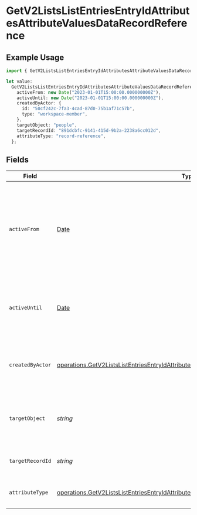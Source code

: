 # GetV2ListsListEntriesEntryIdAttributesAttributeValuesDataRecordReference

## Example Usage

```typescript
import { GetV2ListsListEntriesEntryIdAttributesAttributeValuesDataRecordReference } from "attio-js/models/operations/getv2listslistentriesentryidattributesattributevalues.js";

let value:
  GetV2ListsListEntriesEntryIdAttributesAttributeValuesDataRecordReference = {
    activeFrom: new Date("2023-01-01T15:00:00.000000000Z"),
    activeUntil: new Date("2023-01-01T15:00:00.000000000Z"),
    createdByActor: {
      id: "50cf242c-7fa3-4cad-87d0-75b1af71c57b",
      type: "workspace-member",
    },
    targetObject: "people",
    targetRecordId: "891dcbfc-9141-415d-9b2a-2238a6cc012d",
    attributeType: "record-reference",
  };
```

## Fields

| Field                                                                                                                                                                                                        | Type                                                                                                                                                                                                         | Required                                                                                                                                                                                                     | Description                                                                                                                                                                                                  | Example                                                                                                                                                                                                      |
| ------------------------------------------------------------------------------------------------------------------------------------------------------------------------------------------------------------ | ------------------------------------------------------------------------------------------------------------------------------------------------------------------------------------------------------------ | ------------------------------------------------------------------------------------------------------------------------------------------------------------------------------------------------------------ | ------------------------------------------------------------------------------------------------------------------------------------------------------------------------------------------------------------ | ------------------------------------------------------------------------------------------------------------------------------------------------------------------------------------------------------------ |
| `activeFrom`                                                                                                                                                                                                 | [Date](https://developer.mozilla.org/en-US/docs/Web/JavaScript/Reference/Global_Objects/Date)                                                                                                                | :heavy_check_mark:                                                                                                                                                                                           | The point in time at which this value was made "active". `active_from` can be considered roughly analogous to `created_at`.                                                                                  | 2023-01-01T15:00:00.000000000Z                                                                                                                                                                               |
| `activeUntil`                                                                                                                                                                                                | [Date](https://developer.mozilla.org/en-US/docs/Web/JavaScript/Reference/Global_Objects/Date)                                                                                                                | :heavy_check_mark:                                                                                                                                                                                           | The point in time at which this value was deactivated. If `null`, the value is active.                                                                                                                       | 2023-01-01T15:00:00.000000000Z                                                                                                                                                                               |
| `createdByActor`                                                                                                                                                                                             | [operations.GetV2ListsListEntriesEntryIdAttributesAttributeValuesCreatedByActor7](../../models/operations/getv2listslistentriesentryidattributesattributevaluescreatedbyactor7.md)                           | :heavy_check_mark:                                                                                                                                                                                           | The actor that created this value.                                                                                                                                                                           | {<br/>"type": "workspace-member",<br/>"id": "50cf242c-7fa3-4cad-87d0-75b1af71c57b"<br/>}                                                                                                                     |
| `targetObject`                                                                                                                                                                                               | *string*                                                                                                                                                                                                     | :heavy_check_mark:                                                                                                                                                                                           | A slug identifying the object that the referenced record belongs to.                                                                                                                                         | people                                                                                                                                                                                                       |
| `targetRecordId`                                                                                                                                                                                             | *string*                                                                                                                                                                                                     | :heavy_check_mark:                                                                                                                                                                                           | A UUID to identify the referenced record.                                                                                                                                                                    | 891dcbfc-9141-415d-9b2a-2238a6cc012d                                                                                                                                                                         |
| `attributeType`                                                                                                                                                                                              | [operations.GetV2ListsListEntriesEntryIdAttributesAttributeValuesAttributeTypeRecordReference](../../models/operations/getv2listslistentriesentryidattributesattributevaluesattributetyperecordreference.md) | :heavy_check_mark:                                                                                                                                                                                           | The attribute type of the value.                                                                                                                                                                             | record-reference                                                                                                                                                                                             |